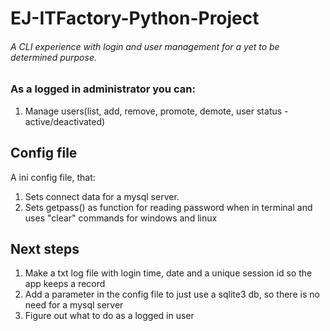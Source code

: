 # EJ-ITFactory-Python-Project

###### A CLI experience with login and user management for a yet to be determined purpose.
### As a logged in administrator you can:
1) Manage users(list, add, remove, promote, demote, user status - active/deactivated)

## Config file
A ini config file, that: 
1) Sets connect data for a mysql server. 
2) Sets getpass() as function for reading password when in terminal 
and uses "clear" commands for windows and linux

## Next steps
1) Make a txt log file with login time, date and a unique session id so the app keeps a record
2) Add a parameter in the config file to just use a sqlite3 db, so there is no need for a mysql server
3) Figure out what to do as a logged in user